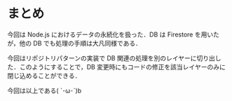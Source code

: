 # まとめ

今回は Node.js におけるデータの永続化を扱った．DB は Firestore を用いたが，他の DB でも処理の手順は大凡同様である．

今回はリポジトリパターンの実装で DB 関連の処理を別のレイヤーに切り出した．このようにすることで，DB 変更時にもコードの修正を該当レイヤーのみに閉じ込めることができる．

今回は以上である( `･ω･´)b
